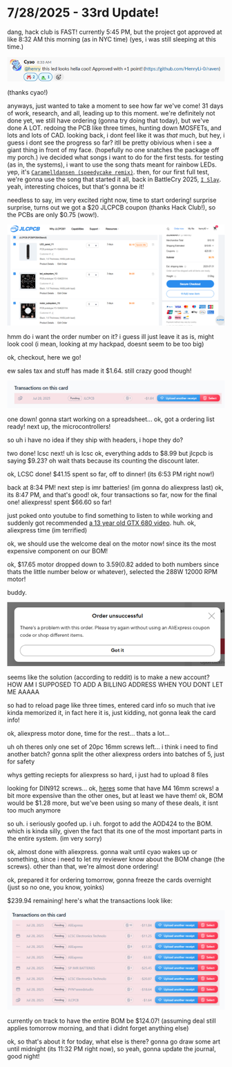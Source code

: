 # 7/28/2025 - 33rd Update!

dang, hack club is FAST! currently 5:45 PM, but the project got approved at like 8:32 AM this morning (as in NYC time) (yes, i was still sleeping at this time.)

![yay](</updatelogs/images/202507/07282025 - 1.png>)

(thanks cyao!)

anyways, just wanted to take a moment to see how far we've come! 31 days of work, research, and all, leading up to this moment. we're definitely not done yet, we still have ordering (gonna try doing that today), but we've done A LOT. redoing the PCB like three times, hunting down MOSFETs, and lots and lots of CAD. looking back, i dont feel like it was *that* much, but hey, i guess i dont see the progress so far? itll be pretty obivious when i see a giant thing in front of my face. (hopefully no one snatches the package off my porch.) ive decided what songs i want to do for the first tests. for testing (as in, the systems), i want to use the song thats meant for rainbow LEDs. yep, it's [`Caramelldansen (speedycake remix)`](https://www.youtube.com/watch?v=yqhKGBWvyqM). then, for our first full test, we're gonna use the song that started it all, back in BattleCry 2025, [`I Slay`](https://www.youtube.com/watch?v=jA9EAUvNKiM). yeah, interesting choices, but that's gonna be it!

needless to say, im very excited right now, time to start ordering! surprise surprise, turns out we got a $20 JLCPCB coupon (thanks Hack Club!), so the PCBs are only $0.75 (wow!).

![yay](</updatelogs/images/202507/07282025 - 2.png>)

hmm do i want the order number on it? i guess ill just leave it as is, might look cool (i mean, looking at my hackpad, doesnt seem to be too big)

ok, checkout, here we go!

ew sales tax and stuff has made it $1.64. still crazy good though!

![yay](</updatelogs/images/202507/07282025 - 3.png>)

one down! gonna start working on a spreadsheet... ok, got a ordering list ready! next up, the microcontrollers! 

so uh i have no idea if they ship with headers, i hope they do?

two done! lcsc next! uh is lcsc ok, everything adds to $8.99 but jlcpcb is saying $9.23? oh wait thats because its counting the discount later.

ok, LCSC done! $41.15 spent so far, off to dinner! (its 6:53 PM right now!)

back at 8:34 PM! next step is imr batteries! (im gonna do aliexpress last) ok, its 8:47 PM, and that's good! ok, four transactions so far, now for the final one! aliexpress! spent $66.60 so far!

just poked onto youtube to find something to listen to while working and suddenly got recommended [a 13 year old GTX 680 video](https://www.youtube.com/watch?v=4SfPLhTgRPQ). huh. ok, aliexpress time (im terrified)

ok, we should use the welcome deal on the motor now! since its the most expensive component on our BOM!

ok, $17.65 motor dropped down to $3.59 ($0.82 added to both numbers since thats the little number below or whatever), selected the 288W 12000 RPM motor!

buddy.

![wha](</updatelogs/images/202507/07282025 - 4.png>)

seems like the solution (according to reddit) is to make a new account? HOW AM I SUPPOSED TO ADD A BILLING ADDRESS WHEN YOU DONT LET ME AAAAA

so had to reload page like three times, entered card info so much that ive kinda memorized it, in fact here it is, just kidding, not gonna leak the card info!

ok, aliexpress motor done, time for the rest... thats a lot...

uh oh theres only one set of 20pc 16mm screws left... i think i need to find another batch? gonna split the other aliexpress orders into batches of 5, just for safety

whys getting reciepts for aliexpress so hard, i just had to upload 8 files

looking for DIN912 screws... ok, [heres](https://www.aliexpress.com/item/3256806983352954.html) some that have M4 16mm screws! a bit more expensive than the other ones, but at least we have them! ok, BOM would be $1.28 more, but we've been using so many of these deals, it isnt too much anymore

so uh. i seriously goofed up. i uh. forgot to add the AOD424 to the BOM. which is kinda silly, given the fact that its one of the most important parts in the entire system. (im very sorry)

ok, almost done with aliexpress. gonna wait until cyao wakes up or something, since i need to let my reviewer know about the BOM change (the screws). other than that, we're almost done ordering!

ok, prepared it for ordering tomorrow, gonna freeze the cards overnight (just so no one, you know, yoinks)

$239.94 remaining! here's what the transactions look like:

![hmm](</updatelogs/images/202507/07282025 - 5.png>)

currently on track to have the entire BOM be $124.07! (assuming deal still applies tomorrow morning, and that i didnt forget anything else)

ok, so that's about it for today, what else is there? gonna go draw some art until midnight (its 11:32 PM right now), so yeah, gonna update the journal, good night!